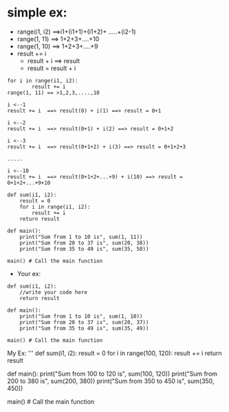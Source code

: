 # simple ex:
- range(i1, i2) ==>i1+(i1+1)+(i1+2)+ .....+(i2-1)
- range(1, 11) ==> 1+2+3+....+10
- range(1, 10) ==> 1+2+3+....+9
- result += i
  - result + i ==> result
  - result = result + i
```
for i in range(i1, i2):
        result += i 
range(1, 11) == >1,2,3,....,10

i <--1
result += i  ==> result(0) + i(1) ==> result = 0+1

i <--2
result += i  ==> result(0+1) + i(2) ==> result = 0+1+2

i <--3
result += i  ==> result(0+1+2) + i(3) ==> result = 0+1+2+3

.....

i <--10
result += i  ==> result(0+1+2+...+9) + i(10) ==> result = 0+1+2+...+9+10
```

```
def sum(i1, i2):
    result = 0
    for i in range(i1, i2):
        result += i
    return result

def main():
    print("Sum from 1 to 10 is", sum(1, 11)) 
    print("Sum from 20 to 37 is", sum(20, 38))
    print("Sum from 35 to 49 is", sum(35, 50))

main() # Call the main function
```
- Your ex:
```
def sum(i1, i2):
    //write your code here
    return result

def main():
    print("Sum from 1 to 10 is", sum(1, 10)) 
    print("Sum from 20 to 37 is", sum(20, 37))
    print("Sum from 35 to 49 is", sum(35, 49))

main() # Call the main function

```

My Ex:
'''
def sum(i1, i2):
    result = 0
    for i in range(100, 120):
        result += i
    return result

def main():
    print("Sum from 100 to 120 is", sum(100, 120)) 
    print("Sum from 200 to 380 is", sum(200, 380))
    print("Sum from 350 to 450 is", sum(350, 450))

main() # Call the main function

